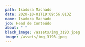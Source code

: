 ```yaml
---
path: Isadora Machado
date: 2020-10-01T19:09:56.813Z
name: Isadora Machado
job: Head de Conteúdo
about: " "
black_image: /assets/img_3193.jpeg
image: /assets/img_3193.jpeg
---
```

